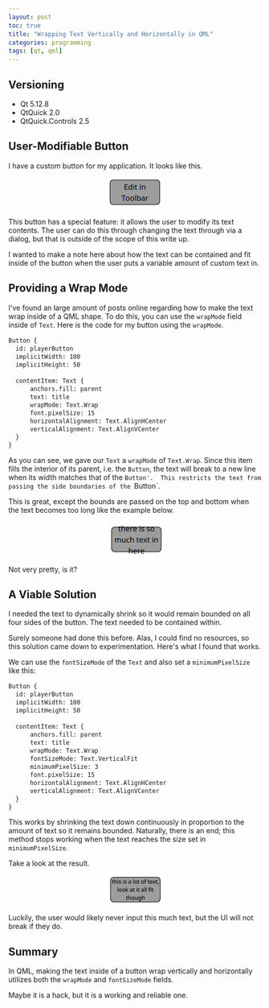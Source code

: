 ```yaml
---
layout: post
toc: true
title: "Wrapping Text Vertically and Horizontally in QML"
categories: programming
tags: [qt, qml]
---
```


## Versioning

- Qt 5.12.8
- QtQuick 2.0
- QtQuick.Controls 2.5

## User-Modifiable Button

I have a custom button for my application.  It looks like this.

<p align="center">
  <img src="/img/button-default.PNG" />
</p>


This button has a special feature: it allows the user to modify its text contents.  The user can do this through changing the text through via a dialog, but that is outside of the scope of this write up.

I wanted to make a note here about how the text can be contained and fit inside of the button when the user puts a variable amount of custom text in.

## Providing a Wrap Mode

I've found an large amount of posts online regarding how to make the text wrap inside of a QML shape.  To do this, you can use the `wrapMode` field inside of `Text`.  Here is the code for my button using the `wrapMode`.

```
Button {
  id: playerButton
  implicitWidth: 100
  implicitHeight: 50
  
  contentItem: Text {
      anchors.fill: parent
      text: title
      wrapMode: Text.Wrap
      font.pixelSize: 15
      horizontalAlignment: Text.AlignHCenter
      verticalAlignment: Text.AlignVCenter
  }
}
```

As you can see, we gave our `Text` a `wrapMode` of `Text.Wrap`.  Since this item fills the interior of its parent, i.e. the `Button`, the text will break to a new line when its width matches that of the `Button'.  This restricts the text from passing the side boundaries of the `Button`.

This is great, except the bounds are passed on the top and bottom when the text becomes too long like the example below.

<p align="center">
  <img src="/img/button-crowded.PNG" />
</p>

Not very pretty, is it?

## A Viable Solution

I needed the text to dynamically shrink so it would remain bounded on all four sides of the button.  The text needed to be contained within.

Surely someone had done this before.  Alas, I could find no resources, so this solution came down to experimentation.  Here's what I found that works.

We can use the `fontSizeMode` of the `Text` and also set a `minimumPixelSize` like this:

```
Button {
  id: playerButton
  implicitWidth: 100
  implicitHeight: 50
  
  contentItem: Text {
      anchors.fill: parent
      text: title
      wrapMode: Text.Wrap
      fontSizeMode: Text.VerticalFit
      minimumPixelSize: 3
      font.pixelSize: 15
      horizontalAlignment: Text.AlignHCenter
      verticalAlignment: Text.AlignVCenter
  }
}
```

This works by shrinking the text down continuously in proportion to the amount of text so it remains bounded.  Naturally, there is an end; this method stops working when the text reaches the size set in `minimumPixelSize`.

Take a look at the result.

<p align="center">
  <img src="/img/button-fit.PNG" />
</p>

Luckily, the user would likely never input this much text, but the UI will not break if they do.

## Summary

In QML, making the text inside of a button wrap vertically and horizontally utilizes both the `wrapMode` and `fontSizeMode` fields.

Maybe it is a hack, but it is a working and reliable one.
